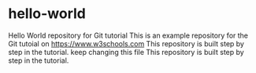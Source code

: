 # hello-world
Hello World repository for Git tutorial
This is an example repository for the Git tutoial on https://www.w3schools.com
This repository is built step by step in the tutorial. 
keep changing this file
This repository is built step by step in the tutorial. 
